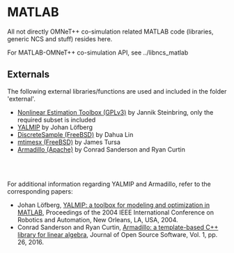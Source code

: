 # MATLAB

All not directly OMNeT++ co-simulation related MATLAB code (libraries, generic NCS and stuff) resides here.

For MATLAB-OMNeT++ co-simulation API, see ../libncs_matlab

## Externals
The following external libraries/functions are used and included in the folder 'external'.
* [Nonlinear Estimation Toolbox (GPLv3)](https://nonlinearestimation.bitbucket.io/) by Jannik Steinbring, only the required subset is included
* [YALMIP](https://yalmip.github.io/) by Johan Löfberg
* [DiscreteSample (FreeBSD)](https://de.mathworks.com/matlabcentral/fileexchange/21912-sampling-from-a-discrete-distribution) by Dahua Lin
* [mtimesx (FreeBSD)](https://de.mathworks.com/matlabcentral/fileexchange/25977-mtimesx-fast-matrix-multiply-with-multi-dimensional-support) by James Tursa
* [Armadillo (Apache)](http://arma.sourceforge.net/) by Conrad Sanderson and Ryan Curtin

<br>
<br>

For additional information regarding YALMIP and Armadillo, refer to the corresponding papers:
* Johan Löfberg, [YALMIP: a toolbox for modeling and optimization in MATLAB](https://doi.org/10.1109/CACSD.2004.1393890), Proceedings of the 2004 IEEE International Conference on Robotics and Automation, New Orleans, LA, USA, 2004.
* Conrad Sanderson and Ryan Curtin, [Armadillo: a template-based C++ library for linear algebra](http://arma.sourceforge.net/armadillo_joss_2016.pdf), Journal of Open Source Software, Vol. 1, pp. 26, 2016.
